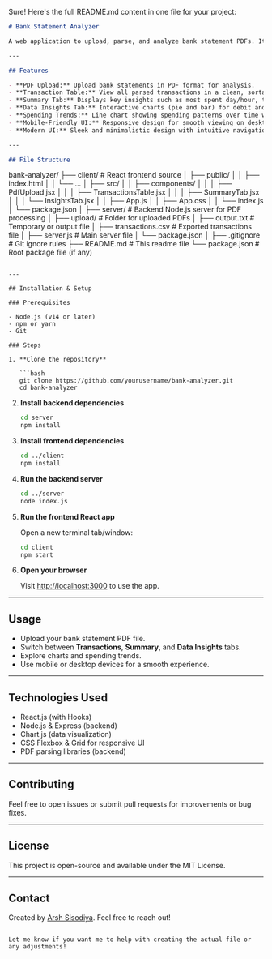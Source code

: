 Sure! Here's the full README.md content in one file for your project:

```markdown
# Bank Statement Analyzer

A web application to upload, parse, and analyze bank statement PDFs. It extracts transaction details, shows tables, summary insights, and interactive charts to visualize spending and income patterns.

---

## Features

- **PDF Upload:** Upload bank statements in PDF format for analysis.
- **Transaction Table:** View all parsed transactions in a clean, sortable table.
- **Summary Tab:** Displays key insights such as most spent day/hour, top payees and senders.
- **Data Insights Tab:** Interactive charts (pie and bar) for debit and credit summaries.
- **Spending Trends:** Line chart showing spending patterns over time with selectable daily, weekly, and monthly views.
- **Mobile-Friendly UI:** Responsive design for smooth viewing on desktop and mobile devices.
- **Modern UI:** Sleek and minimalistic design with intuitive navigation tabs.

---

## File Structure

```

bank-analyzer/
├── client/ # React frontend source
│ ├── public/
│ │ ├── index.html
│ │ └── ...
│ ├── src/
│ │ ├── components/
│ │ │ ├── PdfUpload.jsx
│ │ │ ├── TransactionsTable.jsx
│ │ │ ├── SummaryTab.jsx
│ │ │ └── InsightsTab.jsx
│ │ ├── App.js
│ │ ├── App.css
│ │ └── index.js
│ └── package.json
│
├── server/ # Backend Node.js server for PDF processing
│ ├── upload/ # Folder for uploaded PDFs
│ ├── output.txt # Temporary or output file
│ ├── transactions.csv # Exported transactions file
│ ├── server.js # Main server file
│ └── package.json
│
├── .gitignore # Git ignore rules
├── README.md # This readme file
└── package.json # Root package file (if any)


````

---

## Installation & Setup

### Prerequisites

- Node.js (v14 or later)
- npm or yarn
- Git

### Steps

1. **Clone the repository**

   ```bash
   git clone https://github.com/yourusername/bank-analyzer.git
   cd bank-analyzer
````

2. **Install backend dependencies**

   ```bash
   cd server
   npm install
   ```

3. **Install frontend dependencies**

   ```bash
   cd ../client
   npm install
   ```

4. **Run the backend server**

   ```bash
   cd ../server
   node index.js
   ```

5. **Run the frontend React app**

   Open a new terminal tab/window:

   ```bash
   cd client
   npm start
   ```

6. **Open your browser**

   Visit [http://localhost:3000](http://localhost:3000) to use the app.

---

## Usage

* Upload your bank statement PDF file.
* Switch between **Transactions**, **Summary**, and **Data Insights** tabs.
* Explore charts and spending trends.
* Use mobile or desktop devices for a smooth experience.

---

## Technologies Used

* React.js (with Hooks)
* Node.js & Express (backend)
* Chart.js (data visualization)
* CSS Flexbox & Grid for responsive UI
* PDF parsing libraries (backend)

---

## Contributing

Feel free to open issues or submit pull requests for improvements or bug fixes.

---

## License

This project is open-source and available under the MIT License.

---

## Contact

Created by [Arsh Sisodiya](https://github.com/arshsisodiya). Feel free to reach out!

```

Let me know if you want me to help with creating the actual file or any adjustments!
```
